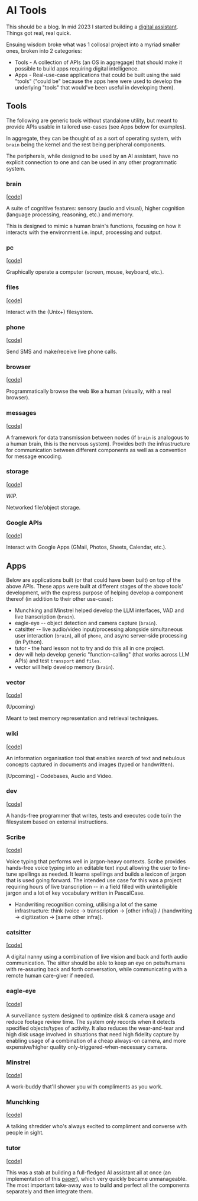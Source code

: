 # AI Tools

This should be a blog. In mid 2023 I started building a [digital assistant](https://docs.google.com/document/d/1x52awYN3-fEHk6RjW9Ly-ygbaGhkSxwNGIoS8oXNdS8/). Things got real, real quick. 

Ensuing wisdom broke what was 1 collosal project into a myriad smaller ones, broken into 2 categories:
- Tools - A collection of APIs (an OS in aggregage) that should make it possible to build apps requiring digital intelligence.
- Apps - Real-use-case applications that could be built using the said "tools" ("could be" because the apps here were used to develop the underlying "tools" that would've been useful in developing them).

## Tools
The following are generic tools without standalone utility, but meant to provide APIs usable in tailored use-cases (see Apps below for examples).

In aggregate, they can be thought of as a sort of operating system, with `brain` being the kernel and the rest being peripheral components.

The peripherals, while designed to be used by an AI assistant, have no explicit connection to one and can be used in any other programmatic system.

### brain 
[[code]](https://github.com/mgbrian/brain/)

A suite of cognitive features: sensory (audio and visual), higher cognition (language processing, reasoning, etc.) and memory.

This is designed to mimic a human brain's functions, focusing on how it interacts with the environment i.e. input, processing and output.

### pc 
[[code]](https://github.com/mgbrian/pc/)

Graphically operate a computer (screen, mouse, keyboard, etc.).

### files
[[code]](https://github.com/mgbrian/files/)

Interact with the (Unix+) filesystem.

### phone 
[[code]](https://github.com/mgbrian/phone/)

Send SMS and make/receive live phone calls.

### browser 
[[code]](https://github.com/mgbrian/browser/)

Programmatically browse the web like a human (visually, with a real browser).

### messages 
[[code]](https://github.com/mgbrian/messages/)

A framework for data transmission between nodes (if `brain` is analogous to a human brain, this is the nervous system). Provides both the infrastructure for communication between different components as well as a convention for message encoding.

### storage
[[code]](https://github.com/mgbrian/storage/)

*WIP.*

Networked file/object storage.

### Google APIs 
[[code]](https://github.com/mgbrian/google_apis/)

Interact with Google Apps (GMail, Photos, Sheets, Calendar, etc.).

## Apps
Below are applications built (or that could have been built) on top of the above APIs. These apps were built at different stages of the above tools' development, with the express purpose of helping develop a component thereof (in addition to their other use-case):

- Munchking and Minstrel helped develop the LLM interfaces, VAD and live transcription (`brain`).
- eagle-eye -- object detection and camera capture (`brain`).
- catsitter -- live audio/video input/processing alongside simultaneous user interaction (`brain`), all of `phone`, and async server-side processing (in Python).
- tutor - the hard lesson not to try and do this all in one project.
- dev will help develop generic "function-calling" (that works across LLM APIs) and test `transport` and `files`.
- vector will help develop memory (`brain`).

### vector 
[[code]](https://github.com/mgbrian/vector/)

(Upcoming)

Meant to test memory representation and retrieval techniques.

### wiki 
[[code]](https://github.com/mgbrian/wiki/)

An information organisation tool that enables search of text and nebulous concepts captured in documents and images (typed or handwritten).

[Upcoming] - Codebases, Audio and Video.

### dev 
[[code]](https://github.com/mgbrian/dev/)

A hands-free programmer that writes, tests and executes code to/in the filesystem based on external instructions.

### Scribe
[[code]](https://github.com/mgbrian/transcriber/)

Voice typing that performs well in jargon-heavy contexts. Scribe provides hands-free voice typing into an editable text input allowing the user to fine-tune spellings as needed. It learns spellings and builds a lexicon of jargon that is used going forward. The intended use case for this was a project requiring hours of live transcription -- in a field filled with unintelligible jargon and a lot of key vocabulary written in PascalCase.

 * Handwriting recognition coming, utilising a lot of the same infrastructure: think (voice -> transcription -> [other infra]) / (handwriting -> digitization -> [same other infra]).

### catsitter 
[[code]](https://github.com/mgbrian/catsitter/)

A digital nanny using a combination of live vision and back and forth audio communication. The sitter should be able to keep an eye on pets/humans with re-assuring back and forth conversation, while communicating with a remote human care-giver if needed.

### eagle-eye 
[[code]](https://github.com/mgbrian/eagle-eye/)

A surveillance system designed to optimize disk & camera usage and reduce footage review time. The system only records when it detects specified objects/types of activity. It also reduces the wear-and-tear and high disk usage involved in situations that need high fidelity capture by enabling usage of a combination of a cheap always-on camera, and more expensive/higher quality only-triggered-when-necessary camera.

### Minstrel 
[[code]](https://github.com/mgbrian/minstrel/)

A work-buddy that'll shower you with compliments as you work.

### Munchking 
[[code]](https://github.com/mgbrian/munchking/)

A talking shredder who's always excited to compliment and converse with people in sight.

### tutor 
[[code]](https://github.com/mgbrian/tutor/)

This was a stab at building a full-fledged AI assistant all at once (an implementation of this [paper](https://docs.google.com/document/d/1x52awYN3-fEHk6RjW9Ly-ygbaGhkSxwNGIoS8oXNdS8/)), which very quickly became unmanageable. The most important take-away was to build and perfect all the components separately and then integrate them.


